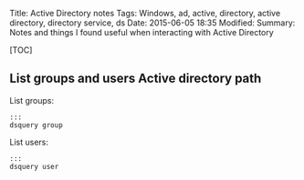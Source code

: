 Title: Active Directory notes
Tags: Windows, ad, active, directory, active directory, directory service, ds
Date: 2015-06-05 18:35
Modified:
Summary: Notes and things I found useful when interacting with Active Directory

[TOC]

## List groups and users Active directory path

List groups:

    :::
    dsquery group

List users:

    :::
    dsquery user
